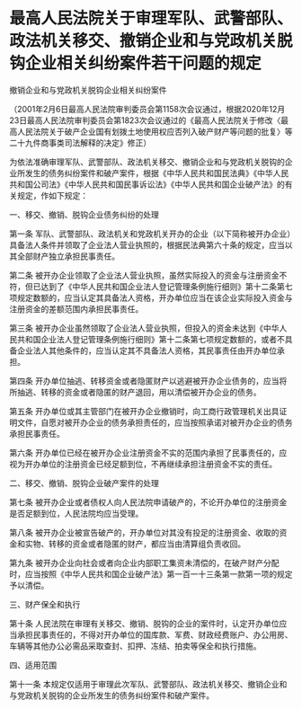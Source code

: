 # 最高人民法院关于审理军队、武警部队、政法机关移交、撤销企业和与党政机关脱钩企业相关纠纷案件若干问题的规定

撤销企业和与党政机关脱钩企业相关纠纷案件

<!-- INFO END -->

（2001年2月6日最高人民法院审判委员会第1158次会议通过，根据2020年12月23日最高人民法院审判委员会第1823次会议通过的《最高人民法院关于修改〈最高人民法院关于破产企业国有划拨土地使用权应否列入破产财产等问题的批复〉等二十九件商事类司法解释的决定》修正）

为依法准确审理军队、武警部队、政法机关移交、撤销企业和与党政机关脱钩的企业所发生的债务纠纷案件和破产案件，根据《中华人民共和国民法典》《中华人民共和国公司法》《中华人民共和国民事诉讼法》《中华人民共和国企业破产法》的有关规定，作如下规定：

一、移交、撤销、脱钩企业债务纠纷的处理

第一条 军队、武警部队、政法机关和党政机关开办的企业（以下简称被开办企业）具备法人条件并领取了企业法人营业执照的，根据民法典第六十条的规定，应当以其全部财产独立承担民事责任。

第二条 被开办企业领取了企业法人营业执照，虽然实际投入的资金与注册资金不符，但已达到了《中华人民共和国企业法人登记管理条例施行细则》第十二条第七项规定数额的，应当认定其具备法人资格，开办单位应当在该企业实际投入资金与注册资金的差额范围内承担民事责任。

第三条 被开办企业虽然领取了企业法人营业执照，但投入的资金未达到《中华人民共和国企业法人登记管理条例施行细则》第十二条第七项规定数额的，或者不具备企业法人其他条件的，应当认定其不具备法人资格，其民事责任由开办单位承担。

第四条 开办单位抽逃、转移资金或者隐匿财产以逃避被开办企业债务的，应当将所抽逃、转移的资金或者隐匿的财产退回，用以清偿被开办企业的债务。

第五条 开办单位或其主管部门在被开办企业撤销时，向工商行政管理机关出具证明文件，自愿对被开办企业的债务承担责任的，应当按照承诺对被开办企业的债务承担民事责任。

第六条 开办单位已经在被开办企业注册资金不实的范围内承担了民事责任的，应视为开办单位的注册资金已经足额到位，不再继续承担注册资金不实的责任。

二、移交、撤销、脱钩企业破产案件的处理

第七条 被开办企业或者债权人向人民法院申请破产的，不论开办单位的注册资金是否足额到位，人民法院均应当受理。

第八条 被开办企业被宣告破产的，开办单位对其没有投足的注册资金、收取的资金和实物、转移的资金或者隐匿的财产，都应当由清算组负责收回。

第九条 被开办企业向社会或者向企业内部职工集资未清偿的，在破产财产分配时，应当按照《中华人民共和国企业破产法》第一百一十三条第一款第一项的规定予以清偿。

三、财产保全和执行

第十条 人民法院在审理有关移交、撤销、脱钩的企业的案件时，认定开办单位应当承担民事责任的，不得对开办单位的国库款、军费、财政经费账户、办公用房、车辆等其他办公必需品采取查封、扣押、冻结、拍卖等保全和执行措施。

四、适用范围

第十一条 本规定仅适用于审理此次军队、武警部队、政法机关移交、撤销企业和与党政机关脱钩的企业所发生的债务纠纷案件和破产案件。


